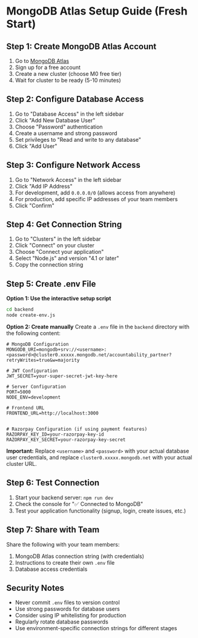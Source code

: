 # MongoDB Atlas Setup Guide (Fresh Start)

## Step 1: Create MongoDB Atlas Account
1. Go to [MongoDB Atlas](https://www.mongodb.com/atlas)
2. Sign up for a free account
3. Create a new cluster (choose M0 free tier)
4. Wait for cluster to be ready (5-10 minutes)

## Step 2: Configure Database Access
1. Go to "Database Access" in the left sidebar
2. Click "Add New Database User"
3. Choose "Password" authentication
4. Create a username and strong password
5. Set privileges to "Read and write to any database"
6. Click "Add User"

## Step 3: Configure Network Access
1. Go to "Network Access" in the left sidebar
2. Click "Add IP Address"
3. For development, add `0.0.0.0/0` (allows access from anywhere)
4. For production, add specific IP addresses of your team members
5. Click "Confirm"

## Step 4: Get Connection String
1. Go to "Clusters" in the left sidebar
2. Click "Connect" on your cluster
3. Choose "Connect your application"
4. Select "Node.js" and version "4.1 or later"
5. Copy the connection string

## Step 5: Create .env File
**Option 1: Use the interactive setup script**
```bash
cd backend
node create-env.js
```

**Option 2: Create manually**
Create a `.env` file in the `backend` directory with the following content:

```env
# MongoDB Configuration
MONGODB_URI=mongodb+srv://<username>:<password>@cluster0.xxxxx.mongodb.net/accountability_partner?retryWrites=true&w=majority

# JWT Configuration
JWT_SECRET=your-super-secret-jwt-key-here

# Server Configuration
PORT=5000
NODE_ENV=development

# Frontend URL
FRONTEND_URL=http://localhost:3000


# Razorpay Configuration (if using payment features)
RAZORPAY_KEY_ID=your-razorpay-key-id
RAZORPAY_KEY_SECRET=your-razorpay-key-secret
```

**Important:** Replace `<username>` and `<password>` with your actual database user credentials, and replace `cluster0.xxxxx.mongodb.net` with your actual cluster URL.

## Step 6: Test Connection
1. Start your backend server: `npm run dev`
2. Check the console for "✅ Connected to MongoDB"
3. Test your application functionality (signup, login, create issues, etc.)

## Step 7: Share with Team
Share the following with your team members:
1. MongoDB Atlas connection string (with credentials)
2. Instructions to create their own `.env` file
3. Database access credentials

## Security Notes
- Never commit `.env` files to version control
- Use strong passwords for database users
- Consider using IP whitelisting for production
- Regularly rotate database passwords
- Use environment-specific connection strings for different stages
